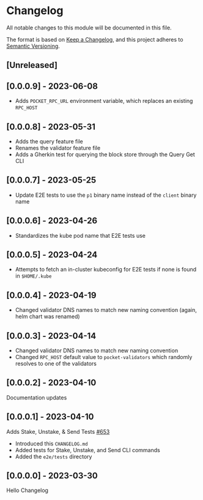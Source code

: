 # Changelog

All notable changes to this module will be documented in this file.

The format is based on [Keep a Changelog](https://keepachangelog.com/en/1.0.0/),
and this project adheres to [Semantic Versioning](https://semver.org/spec/v2.0.0.html).

## [Unreleased]

## [0.0.0.9] - 2023-06-08

- Adds `POCKET_RPC_URL` environment variable, which replaces an existing `RPC_HOST`

## [0.0.0.8] - 2023-05-31

- Adds the query feature file
- Renames the validator feature file
- Adds a Gherkin test for querying the block store through the Query Get CLI

## [0.0.0.7] - 2023-05-25

- Update E2E tests to use the `p1` binary name instead of the `client` binary name

## [0.0.0.6] - 2023-04-26

- Standardizes the kube pod name that E2E tests use

## [0.0.0.5] - 2023-04-24

- Attempts to fetch an in-cluster kubeconfig for E2E tests if none is found in `$HOME/.kube`

## [0.0.0.4] - 2023-04-19

- Changed validator DNS names to match new naming convention (again, helm chart was renamed)

## [0.0.0.3] - 2023-04-14

- Changed validator DNS names to match new naming convention
- Changed `RPC_HOST` default value to `pocket-validators` which randomly resolves to one of the validators

## [0.0.0.2] - 2023-04-10

Documentation updates

## [0.0.0.1] - 2023-04-10

Adds Stake, Unstake, & Send Tests [#653](https://github.com/pokt-network/pocket/pull/653)

- Introduced this `CHANGELOG.md`
- Added tests for Stake, Unstake, and Send CLI commands
- Added the `e2e/tests` directory

## [0.0.0.0] - 2023-03-30

Hello Changelog

<!-- GITHUB_WIKI: changelog/e2e -->
